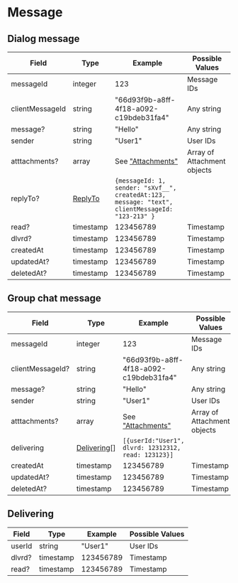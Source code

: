 # Message

## Dialog message

| Field           | Type                     | Example                                                                                         | Possible Values             |
| --------------- | ------------------------ | ----------------------------------------------------------------------------------------------- | --------------------------- |
| messageId       | integer                  | 123                                                                                             | Message IDs                 |
| clientMessageId | string                   | "66d93f9b-a8ff-4f18-a092-c19bdeb31fa4"                                                          | Any string                  |
| message?        | string                   | "Hello"                                                                                         | Any string                  |
| sender          | string                   | "User1"                                                                                         | User IDs                    |
| atttachments?   | array                    | See ["Attachments"](../types/attachment.md)                                                     | Array of Attachment objects |
| replyTo?        | [ReplyTo](./reply-to.md) | `{messageId: 1, sender: "sXvf__", createdAt:123, message: "text", clientMessageId: "123-213" }` |                             |
| read?           | timestamp                | 123456789                                                                                       | Timestamp                   |
| dlvrd?          | timestamp                | 123456789                                                                                       | Timestamp                   |
| createdAt       | timestamp                | 123456789                                                                                       | Timestamp                   |
| updatedAt?      | timestamp                | 123456789                                                                                       | Timestamp                   |
| deletedAt?      | timestamp                | 123456789                                                                                       | Timestamp                   |

## Group chat message

| Field            | Type                        | Example                                             | Possible Values             |
| ---------------- | --------------------------- | --------------------------------------------------- | --------------------------- |
| messageId        | integer                     | 123                                                 | Message IDs                 |
| clientMessageId? | string                      | "66d93f9b-a8ff-4f18-a092-c19bdeb31fa4"              | Any string                  |
| message?         | string                      | "Hello"                                             | Any string                  |
| sender           | string                      | "User1"                                             | User IDs                    |
| atttachments?    | array                       | See ["Attachments"](../types/attachment.md)         | Array of Attachment objects |
| delivering       | [Delivering](#delivering)[] | `[{userId:"User1", dlvrd: 12312312, read: 123123}]` |
| createdAt        | timestamp                   | 123456789                                           | Timestamp                   |
| updatedAt?       | timestamp                   | 123456789                                           | Timestamp                   |
| deletedAt?       | timestamp                   | 123456789                                           | Timestamp                   |

## Delivering

| Field  | Type      | Example   | Possible Values |
| ------ | --------- | --------- | --------------- |
| userId | string    | "User1"   | User IDs        |
| dlvrd? | timestamp | 123456789 | Timestamp       |
| read?  | timestamp | 123456789 | Timestamp       |
